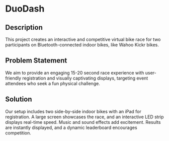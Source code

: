 # DuoDash

## Description
This project creates an interactive and competitive virtual bike race for two participants on Bluetooth-connected indoor bikes, like Wahoo Kickr bikes.

## Problem Statement
We aim to provide an engaging 15-20 second race experience with user-friendly registration and visually captivating displays, targeting event attendees who seek a fun physical challenge.

## Solution
Our setup includes two side-by-side indoor bikes with an iPad for registration. A large screen showcases the race, and an interactive LED strip displays real-time speed. Music and sound effects add excitement. Results are instantly displayed, and a dynamic leaderboard encourages competition.

